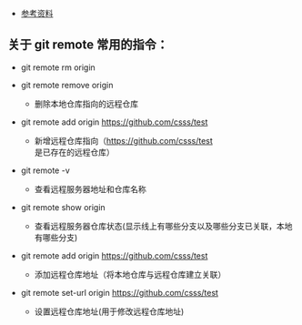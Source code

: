 * [参考资料](https://git-scm.com/docs/git-remote)


## 关于 git remote 常用的指令：
* git remote rm origin
* git remote remove origin
	* 删除本地仓库指向的远程仓库

* git remote add origin https://github.com/csss/test
	* 新增远程仓库指向（https://github.com/csss/test 是已存在的远程仓库）

* git remote -v 
	* 查看远程服务器地址和仓库名称

* git remote show origin 
	* 查看远程服务器仓库状态(显示线上有哪些分支以及哪些分支已关联，本地有哪些分支)

* git remote add origin https://github.com/csss/test 
	* 添加远程仓库地址（将本地仓库与远程仓库建立关联）

* git remote set-url origin https://github.com/csss/test 
	* 设置远程仓库地址(用于修改远程仓库地址)